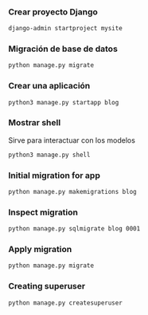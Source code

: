 
### Crear proyecto Django

```sh
django-admin startproject mysite
```

### Migración de base de datos

```sh
python manage.py migrate
```


### Crear una aplicación

```sh
python3 manage.py startapp blog
```

### Mostrar shell

Sirve para interactuar con los modelos

```sh
python3 manage.py shell
```

### Initial migration for app

```sh
python manage.py makemigrations blog
```

### Inspect migration
```sh
python manage.py sqlmigrate blog 0001
```

### Apply migration
```sh
python manage.py migrate
```

### Creating superuser

```sh
python manage.py createsuperuser
```
